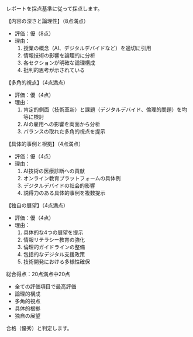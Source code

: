 レポートを採点基準に従って採点します。

【内容の深さと論理性】（8点満点）
- 評価：優（8点）
- 理由：
  1. 授業の概念（AI、デジタルデバイドなど）を適切に引用
  2. 情報技術の影響を論理的に分析
  3. 各セクションが明確な論理構成
  4. 批判的思考が示されている

【多角的視点】（4点満点）
- 評価：優（4点）
- 理由：
  1. 肯定的側面（技術革新）と課題（デジタルデバイド、倫理的問題）を均等に検討
  2. AIの雇用への影響を両面から分析
  3. バランスの取れた多角的視点を提示

【具体的事例と根拠】（4点満点）
- 評価：優（4点）
- 理由：
  1. AI技術の医療診断への貢献
  2. オンライン教育プラットフォームの具体例
  3. デジタルデバイドの社会的影響
  4. 説得力のある具体的事例を複数提示

【独自の展望】（4点満点）
- 評価：優（4点）
- 理由：
  1. 具体的な4つの展望を提示
  2. 情報リテラシー教育の強化
  3. 倫理的ガイドラインの整備
  4. 包括的なデジタル支援政策
  5. 技術開発における多様性確保

総合得点：20点満点中20点
- 全ての評価項目で最高評価
- 論理的構成
- 多角的視点
- 具体的根拠
- 独自の展望

合格（優秀）と判定します。